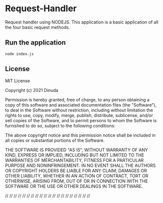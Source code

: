 # Request-Handler

Request handler using NODEJS. This application is a basic application of all the four basic request methods.

## Run the application

    node index.js

## License

MIT License

Copyright (c) 2021 Dinuda

Permission is hereby granted, free of charge, to any person obtaining a copy
of this software and associated documentation files (the "Software"), to deal
in the Software without restriction, including without limitation the rights
to use, copy, modify, merge, publish, distribute, sublicense, and/or sell
copies of the Software, and to permit persons to whom the Software is
furnished to do so, subject to the following conditions:

The above copyright notice and this permission notice shall be included in all
copies or substantial portions of the Software.

THE SOFTWARE IS PROVIDED "AS IS", WITHOUT WARRANTY OF ANY KIND, EXPRESS OR
IMPLIED, INCLUDING BUT NOT LIMITED TO THE WARRANTIES OF MERCHANTABILITY,
FITNESS FOR A PARTICULAR PURPOSE AND NONINFRINGEMENT. IN NO EVENT SHALL THE
AUTHORS OR COPYRIGHT HOLDERS BE LIABLE FOR ANY CLAIM, DAMAGES OR OTHER
LIABILITY, WHETHER IN AN ACTION OF CONTRACT, TORT OR OTHERWISE, ARISING FROM,
OUT OF OR IN CONNECTION WITH THE SOFTWARE OR THE USE OR OTHER DEALINGS IN THE
SOFTWARE.

//
//
//
//
//
//
//
//
//
//
//
//
//
//
//
//
//
//
//
//
